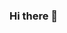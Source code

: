 ### Hi there 👋

<!--
**naveensinghp/naveensinghp** is a ✨ _special_ ✨ repository because its `README.md` (this file) appears on your GitHub profile.

Here are some ideas to get you started:

- 🔭 I’m currently working on ... [Vidsysoft Technology](https://www.vidsysoft.com)
- 🌱 I’m currently learning ... three.js 
- 👯 I’m looking to collaborate on ...
- 🤔 I’m looking for help with ... AWS
- 💬 Ask me about ... Anything
- 📫 How to reach me: ... [Twitter - @NaveensinghMtp]
- 😄 Pronouns: ... He/Him
- ⚡ Fun fact: ... I spend almost 1 hour daily to explore it
-->
